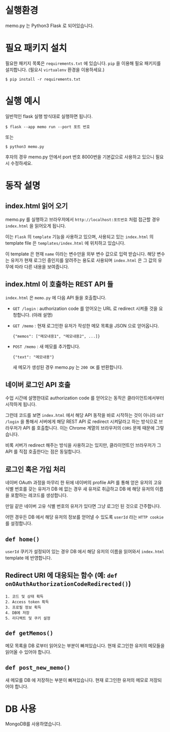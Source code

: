 # 실행환경

memo.py 는 Python3 Flask 로 되어있습니다.


# 필요 패키지 설치

필요한 패키지 목록은 `requirements.txt` 에 있습니다. `pip` 을 이용해 필요 패키지를 설치합니다.
(필요시 `virtualenv` 환경을 이용하세요.)

```
$ pip install -r requirements.txt
```

# 실행 예시

일반적인 flask 실행 방식대로 실행하면 됩니다.

```
$ flask --app memo run --port 포트 번호
```
또는
```
$ python3 memo.py
```

후자의 경우 memo.py 안에서 port 번호 8000번을 기본값으로 사용하고 있으니 필요시 수정하세요.

# 동작 설명

## index.html 읽어 오기

memo.py 를 실행하고 브라우저에서 `http://localhost:포트번호` 처럼 접근할 경우 `index.html` 을 읽어오게 됩니다.

이는 `Flask` 의 `template` 기능을 사용하고 있으며, 사용되고 있는 `index.html` 의 template file 은 `templates/index.html` 에 위치하고 있습니다.

이 template 은 현재 `name` 이라는 변수만을 외부 변수 값으로 입력 받습니다. 해당 변수는 유저가 현재 로그인 중인지를 알려주는 용도로 사용되며 `index.html` 은 그 값의 유무에 따라 다른 내용을 보여줍니다.

## index.html 이 호출하는 REST API 들

`index.html` 은 `memo.py` 에 다음 API 들을 호출합니다.

* `GET /login` : authorization code 를 얻어오는 URL 로 redirect 시켜줄 것을 요청합니다. (아래 설명)

* `GET /memo` : 현재 로그인한 유저가 작성한 메모 목록을 JSON 으로 얻어옵니다.
  ```
  {"memos": ["메모내용1", "메모내용2", ...]}
  ```

* `POST /memo` : 새 메모를 추가합니다. 
  ```
  {"text": "메모내용"}
  ```
  새 메모가 생성된 경우 memo.py 는 `200 OK` 를 반환합니다.


## 네이버 로그인 API 호출

수업 시간에 설명한대로 authorization code 를 얻어오는 동작은 클라이언트에서부터 시작하게 됩니다.

그런데 코드를 보면 `index.html` 에서 해당 API 동작을 바로 시작하는 것이 아니라 `GET /login` 을 통해서 서버에게 해당 REST API 로 redirect 시켜달라고 하는 방식으로 브라우저가 API 를 호출합니다. 이는 Chrome 계열의 브라우저의 `CORS` 문제 때문에 그렇습니다.

비록 서버가 redirect 해주는 방식을 사용하고는 있지만, 클라이언트인 브라우저가 그 API 를 직접 호출한다는 점은 동일합니다.

## 로그인 혹은 가입 처리

네이버 OAuth 과정을 마무리 한 뒤에 네이버의 profile API 를 통해 얻은 유저의 고유 식별 번호를 갖는 유저가 DB 에 없는 경우 새 유저로 취급하고 DB 에 해당 유저의 이름을 포함하는 레코드를 생성합니다.

만일 같은 네이버 고유 식별 번호의 유저가 있다면 그냥 로그인 된 것으로 간주합니다.

어떤 경우든 DB 에서 해당 유저의 정보를 얻어낼 수 있도록 `userId` 라는 `HTTP cookie` 를 설정합니다.



## `def home()`

`userId` 쿠키가 설정되어 있는 경우 DB 에서 해당 유저의 이름을 읽어와서 `index.html` template 에 반영합니다.

## Redirect URI 에 대응되는 함수 (예: `def onOAuthAuthorizationCodeRedirected()`)

    1. 코드 및 상태 획득
    2. Access token 획득
    3. 프로필 정보 획득
    4. DB에 저장
    5. 리디렉트 및 쿠키 설정
## `def getMemos()`

메모 목록을 DB 로부터 읽어오는 부분이 빠져있습니다. 현재 로그인한 유저의 메모들을 읽어올 수 있어야 합니다.

## `def post_new_memo()`

새 메모를 DB 에 저장하는 부분이 빠져있습니다. 현재 로그인한 유저의 메모로 저장되어야 합니다.


# DB 사용

MongoDB를 사용하였습니다.
